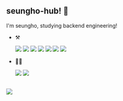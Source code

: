 ## seungho-hub! :wave:

I'm seungho, studying backend engineering! 

-   :hammer_and_pick:   

    <img src="https://img.shields.io/badge/Express-339933?style=for-the-badge&logo=Express&logoColor=white"/>
    <img src="https://img.shields.io/badge/Prisma-3982CE?style=for-the-badge&logo=Prisma&logoColor=white"/>
    <img src="https://img.shields.io/badge/Sequelize-52B0E7?style=for-the-badge&logo=Sequelize&logoColor=white"/>
    <img src="https://img.shields.io/badge/Svelte-FF3E00?style=for-the-badge&logo=Svelte&logoColor=white"/>
    <img src="https://img.shields.io/badge/Electron-47848F?style=for-the-badge&logo=Electron&logoColor=white"/>
    <img src="https://img.shields.io/badge/Django-092E20?style=for-the-badge&logo=Django&logoColor=white"/>
    <img src="https://img.shields.io/badge/spring-%236DB33F.svg?style=for-the-badge&logo=spring&logoColor=white"/>

    
-   :technologist: 

    <a href = "https://www.notion.so/seungho-hub" target = "_blank"><img src="https://img.shields.io/badge/Notion-fff?style=for-the-badge&logo=Notion&logoColor=black"/></a>
    <a href = "https://leetcode.com/seungho-hub/" target = "_blank"><img src="https://img.shields.io/badge/LeetCode-FFA116?style=for-the-badge&logo=LeetCode&logoColor=white"/></a>

<br>

<picture>
    <source media="(prefers-color-scheme: dark)" srcset="https://github-readme-stats-ouuan.vercel.app/api?username=seungho-hub&theme=dark&show_icons=true">
    <img src="https://github-readme-stats-ouuan.vercel.app/api?username=ouuan&show_icons=true">
</picture>
    
